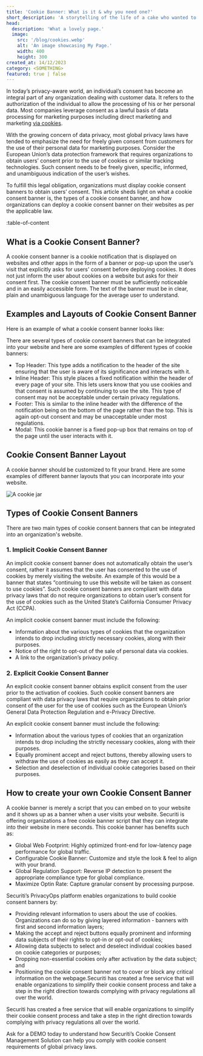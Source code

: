 ```yaml
---
title: 'Cookie Banner: What is it & why you need one?'
short_description: 'A storytelling of the life of a cake who wanted to become a cookie.'
head:
  description: 'What a lovely page.'
  image:
    src: '/blog/cookies.webp'
    alt: 'An image showcasing My Page.'
    width: 400
    height: 300
created_at: 14/12/2023
category: <SOMETHING>
featured: true | false
---
```


In today’s privacy-aware world, an individual’s consent has become an integral part of any organization dealing with customer data. It refers to the authorization of the individual to allow the processing of his or her personal data. Most companies leverage consent as a lawful basis of data processing for marketing purposes including direct marketing and marketing [via cookies](/#).

With the growing concern of data privacy, most global privacy laws have tended to emphasize the need for freely given consent from customers for the use of their personal data for marketing purposes. Consider the European Union’s data protection framework that requires organizations to obtain users’ consent prior to the use of cookies or similar tracking technologies. Such consent needs to be freely given, specific, informed, and unambiguous indication of the user’s wishes.

To fulfill this legal obligation, organizations must display cookie consent banners to obtain users’ consent. This article sheds light on what a cookie consent banner is, the types of a cookie consent banner, and how organizations can deploy a cookie consent banner on their websites as per the applicable law.

:table-of-content

## What is a Cookie Consent Banner?

A cookie consent banner is a cookie notification that is displayed on websites and other apps in the form of a banner or pop-up upon the user’s visit that explicitly asks for users' consent before deploying cookies. It does not just inform the user about cookies on a website but asks for their consent first. The cookie consent banner must be sufficiently noticeable and in an easily accessible form. The text of the banner must be in clear, plain and unambiguous language for the average user to understand.

## Examples and Layouts of Cookie Consent Banner

Here is an example of what a cookie consent banner looks like:

There are several types of cookie consent banners that can be integrated into your website and here are some examples of different types of cookie banners:

- Top Header: This type adds a notification to the header of the site ensuring that the user is aware of its significance and interacts with it.
- Inline Header: This style places a fixed notification within the header of every page of your site. This lets users know that you use cookies and that consent is assumed by continuing to use the site. This type of consent may not be acceptable under certain privacy regulations.
- Footer: This is similar to the inline header with the difference of the notification being on the bottom of the page rather than the top. This is again opt-out consent and may be unacceptable under most regulations.
- Modal: This cookie banner is a fixed pop-up box that remains on top of the page until the user interacts with it.

## Cookie Consent Banner Layout

A cookie banner should be customized to fit your brand. Here are some examples of different banner layouts that you can incorporate into your website.

![A cookie jar](/blog/cookie-jar.webp)

## Types of Cookie Consent Banners

There are two main types of cookie consent banners that can be integrated into an organization's website.

### 1. Implicit Cookie Consent Banner

An implicit cookie consent banner does not automatically obtain the user’s consent, rather it assumes that the user has consented to the use of cookies by merely visiting the website. An example of this would be a banner that states “continuing to use this website will be taken as consent to use cookies”. Such cookie consent banners are compliant with data privacy laws that do not require organizations to obtain user’s consent for the use of cookies such as the United State’s California Consumer Privacy Act (CCPA).

An implicit cookie consent banner must include the following:

- Information about the various types of cookies that the organization intends to drop including strictly necessary cookies, along with their purposes.
- Notice of the right to opt-out of the sale of personal data via cookies.
- A link to the organization’s privacy policy.

### 2. Explicit Cookie Consent Banner

An explicit cookie consent banner obtains explicit consent from the user prior to the activation of cookies. Such cookie consent banners are compliant with data privacy laws that require organizations to obtain prior consent of the user for the use of cookies such as the European Union’s General Data Protection Regulation and e-Privacy Directive.

An explicit cookie consent banner must include the following:

- Information about the various types of cookies that an organization intends to drop including the strictly necessary cookies, along with their purposes.
- Equally prominent accept and reject buttons, thereby allowing users to withdraw the use of cookies as easily as they can accept it.
- Selection and deselection of individual cookie categories based on their purposes.

## How to create your own Cookie Consent Banner

A cookie banner is merely a script that you can embed on to your website and it shows up as a banner when a user visits your website. Securiti is offering organizations a free cookie banner script that they can integrate into their website in mere seconds. This cookie banner has benefits such as:

- Global Web Footprint: Highly optimized front-end for low-latency page performance for global traffic.
- Configurable Cookie Banner: Customize and style the look & feel to align with your brand.
- Global Regulation Support: Reverse IP detection to present the appropriate compliance type for global compliance.
- Maximize Optin Rate: Capture granular consent by processing purpose.

Securiti’s PrivacyOps platform enables organizations to build cookie consent banners by:

- Providing relevant information to users about the use of cookies. Organizations can do so by giving layered information - banners with first and second information layers;
- Making the accept and reject buttons equally prominent and informing data subjects of their rights to opt-in or opt-out of cookies;
- Allowing data subjects to select and deselect individual cookies based on cookie categories or purposes;
- Dropping non-essential cookies only after activation by the data subject; and
- Positioning the cookie consent banner not to cover or block any critical information on the webpage.Securiti has created a free service that will enable organizations to simplify their cookie consent process and take a step in the right direction towards complying with privacy regulations all over the world.

Securiti has created a free service that will enable organizations to simplify their cookie consent process and take a step in the right direction towards complying with privacy regulations all over the world.

Ask for a DEMO today to understand how Securiti’s Cookie Consent Management Solution can help you comply with cookie consent requirements of global privacy laws.
